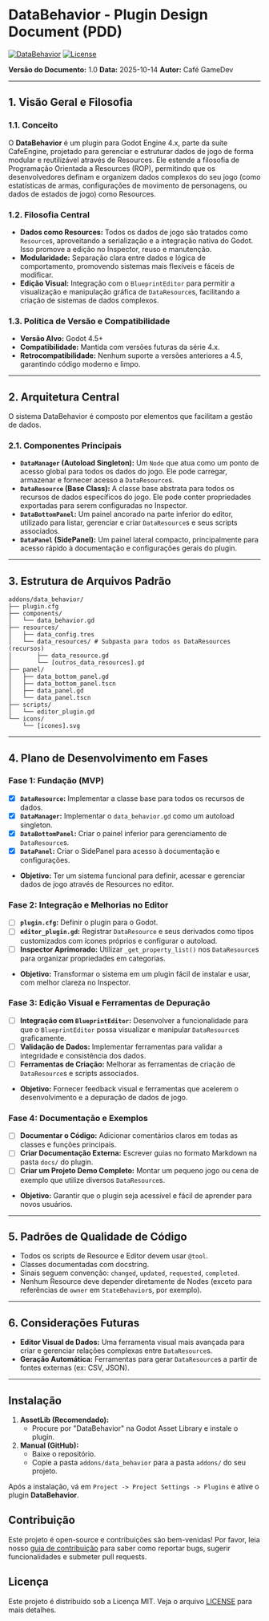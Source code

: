 # DataBehavior - Plugin Design Document (PDD)

[![DataBehavior](https://img.shields.io/badge/DataBehavior-v1.0.0-478cbf?style=for-the-badge)](https://www.cafegame.dev/pt-BR/cafeengine)
[![License](https://img.shields.io/badge/License-MIT-f1c40f?style=for-the-badge)](https://opensource.org/licenses/MIT)

**Versão do Documento:** 1.0
**Data:** 2025-10-14
**Autor:** Café GameDev

---

## 1. Visão Geral e Filosofia

### 1.1. Conceito

O **DataBehavior** é um plugin para Godot Engine 4.x, parte da suíte CafeEngine, projetado para gerenciar e estruturar dados de jogo de forma modular e reutilizável através de Resources. Ele estende a filosofia de Programação Orientada a Resources (ROP), permitindo que os desenvolvedores definam e organizem dados complexos do seu jogo (como estatísticas de armas, configurações de movimento de personagens, ou dados de estados de jogo) como Resources.

### 1.2. Filosofia Central

*   **Dados como Resources:** Todos os dados de jogo são tratados como `Resource`s, aproveitando a serialização e a integração nativa do Godot. Isso promove a edição no Inspector, reuso e manutenção.
*   **Modularidade:** Separação clara entre dados e lógica de comportamento, promovendo sistemas mais flexíveis e fáceis de modificar.
*   **Edição Visual:** Integração com o `BlueprintEditor` para permitir a visualização e manipulação gráfica de `DataResource`s, facilitando a criação de sistemas de dados complexos.

### 1.3. Política de Versão e Compatibilidade

*   **Versão Alvo:** Godot 4.5+
*   **Compatibilidade:** Mantida com versões futuras da série 4.x.
*   **Retrocompatibilidade:** Nenhum suporte a versões anteriores a 4.5, garantindo código moderno e limpo.

---

## 2. Arquitetura Central

O sistema DataBehavior é composto por elementos que facilitam a gestão de dados.

### 2.1. Componentes Principais

*   **`DataManager` (Autoload Singleton):** Um `Node` que atua como um ponto de acesso global para todos os dados do jogo. Ele pode carregar, armazenar e fornecer acesso a `DataResource`s.
*   **`DataResource` (Base Class):** A classe base abstrata para todos os recursos de dados específicos do jogo. Ele pode conter propriedades exportadas para serem configuradas no Inspector.
*   **`DataBottomPanel`:** Um painel ancorado na parte inferior do editor, utilizado para listar, gerenciar e criar `DataResource`s e seus scripts associados.
*   **`DataPanel` (SidePanel):** Um painel lateral compacto, principalmente para acesso rápido à documentação e configurações gerais do plugin.

---

## 3. Estrutura de Arquivos Padrão

```
addons/data_behavior/
├── plugin.cfg
├── components/
│   └── data_behavior.gd
├── resources/
│   ├── data_config.tres
│   └── data_resources/ # Subpasta para todos os DataResources (recursos)
│       ├── data_resource.gd
│       └── [outros_data_resources].gd
├── panel/
│   ├── data_bottom_panel.gd
│   ├── data_bottom_panel.tscn
│   ├── data_panel.gd
│   └── data_panel.tscn
├── scripts/
│   └── editor_plugin.gd
└── icons/
    └── [icones].svg
```

---

## 4. Plano de Desenvolvimento em Fases

### Fase 1: Fundação (MVP)

*   [x] **`DataResource`:** Implementar a classe base para todos os recursos de dados.
*   [x] **`DataManager`:** Implementar o `data_behavior.gd` como um autoload singleton.
*   [x] **`DataBottomPanel`:** Criar o painel inferior para gerenciamento de `DataResource`s.
*   [x] **`DataPanel`:** Criar o SidePanel para acesso à documentação e configurações.
*   **Objetivo:** Ter um sistema funcional para definir, acessar e gerenciar dados de jogo através de Resources no editor.

### Fase 2: Integração e Melhorias no Editor

*   [ ] **`plugin.cfg`:** Definir o plugin para o Godot.
*   [ ] **`editor_plugin.gd`:** Registrar `DataResource` e seus derivados como tipos customizados com ícones próprios e configurar o autoload.
*   [ ] **Inspector Aprimorado:** Utilizar `_get_property_list()` nos `DataResource`s para organizar propriedades em categorias.
*   **Objetivo:** Transformar o sistema em um plugin fácil de instalar e usar, com melhor clareza no Inspector.

### Fase 3: Edição Visual e Ferramentas de Depuração

*   [ ] **Integração com `BlueprintEditor`:** Desenvolver a funcionalidade para que o `BlueprintEditor` possa visualizar e manipular `DataResource`s graficamente.
*   [ ] **Validação de Dados:** Implementar ferramentas para validar a integridade e consistência dos dados.
*   [ ] **Ferramentas de Criação:** Melhorar as ferramentas de criação de `DataResource`s e scripts associados.
*   **Objetivo:** Fornecer feedback visual e ferramentas que acelerem o desenvolvimento e a depuração de dados de jogo.

### Fase 4: Documentação e Exemplos

*   [ ] **Documentar o Código:** Adicionar comentários claros em todas as classes e funções principais.
*   [ ] **Criar Documentação Externa:** Escrever guias no formato Markdown na pasta `docs/` do plugin.
*   [ ] **Criar um Projeto Demo Completo:** Montar um pequeno jogo ou cena de exemplo que utilize diversos `DataResource`s.
*   **Objetivo:** Garantir que o plugin seja acessível e fácil de aprender para novos usuários.

---

## 5. Padrões de Qualidade de Código

*   Todos os scripts de Resource e Editor devem usar `@tool`.
*   Classes documentadas com docstring.
*   Sinais seguem convenção: `changed`, `updated`, `requested`, `completed`.
*   Nenhum Resource deve depender diretamente de Nodes (exceto para referências de `owner` em `StateBehavior`s, por exemplo).

---

## 6. Considerações Futuras

*   **Editor Visual de Dados:** Uma ferramenta visual mais avançada para criar e gerenciar relações complexas entre `DataResource`s.
*   **Geração Automática:** Ferramentas para gerar `DataResource`s a partir de fontes externas (ex: CSV, JSON).

---

## Instalação

1.  **AssetLib (Recomendado):**
    *   Procure por "DataBehavior" na Godot Asset Library e instale o plugin.
2.  **Manual (GitHub):**
    *   Baixe o repositório.
    *   Copie a pasta `addons/data_behavior` para a pasta `addons/` do seu projeto.

Após a instalação, vá em `Project -> Project Settings -> Plugins` e ative o plugin **DataBehavior**.

## Contribuição

Este projeto é open-source e contribuições são bem-venidas! Por favor, leia nosso [guia de contribuição](../../CONTRIBUTING.md) para saber como reportar bugs, sugerir funcionalidades e submeter pull requests.

## Licença

Este projeto é distribuído sob a Licença MIT. Veja o arquivo [LICENSE](../../LICENSE) para mais detalhes.